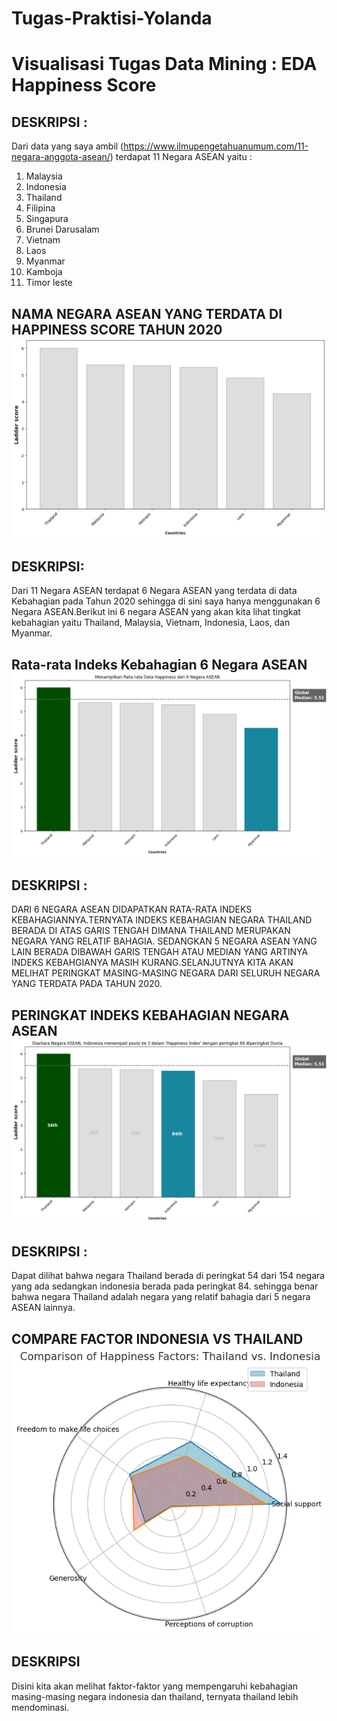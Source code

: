 # Tugas-Praktisi-Yolanda
# Visualisasi Tugas Data Mining : EDA Happiness Score 

## DESKRIPSI :
Dari data yang saya ambil (https://www.ilmupengetahuanumum.com/11-negara-anggota-asean/) terdapat 11 Negara ASEAN yaitu : 
1. Malaysia
2. Indonesia
3. Thailand
4. Filipina
5. Singapura
6. Brunei Darusalam
7. Vietnam
8. Laos
9. Myanmar
10. Kamboja
11. Timor leste

## NAMA NEGARA ASEAN YANG TERDATA DI HAPPINESS SCORE TAHUN 2020 <img src='https://github.com/YolandaSitompul/Tugas-Praktisi-Yolanda/blob/1cef02849e07171bab80271f449188814ca5b7cb/Datanegara.png'>

## DESKRIPSI:
Dari 11 Negara ASEAN terdapat 6 Negara ASEAN yang terdata di data Kebahagian pada Tahun 2020 sehingga di sini saya hanya menggunakan 6 Negara ASEAN.Berikut ini 6 negara ASEAN yang akan kita lihat tingkat kebahagian yaitu Thailand, Malaysia, Vietnam, Indonesia, Laos, dan Myanmar. 

## Rata-rata Indeks Kebahagian 6 Negara ASEAN <img src='https://github.com/YolandaSitompul/Tugas-Praktisi-Yolanda/blob/0e431bbb5fa964b0197d85cfc5f6a23de01b99eb/rata-rata%20kebahagian.png'>

## DESKRIPSI :
DARI 6 NEGARA ASEAN DIDAPATKAN RATA-RATA INDEKS KEBAHAGIANNYA.TERNYATA INDEKS KEBAHAGIAN NEGARA THAILAND BERADA DI ATAS GARIS TENGAH DIMANA THAILAND MERUPAKAN NEGARA YANG RELATIF BAHAGIA. SEDANGKAN 5 NEGARA ASEAN YANG LAIN BERADA DIBAWAH GARIS TENGAH ATAU MEDIAN YANG ARTINYA INDEKS KEBAHGIANYA MASIH KURANG.SELANJUTNYA KITA AKAN MELIHAT PERINGKAT MASING-MASING NEGARA DARI SELURUH NEGARA YANG TERDATA PADA TAHUN 2020.

## PERINGKAT INDEKS KEBAHAGIAN NEGARA ASEAN <img src='https://github.com/YolandaSitompul/Tugas-Praktisi-Yolanda/blob/b8fc20d307d4501a0eb918b63d93cce41f62dc1b/peringkatskornegaraASEAN.png'>

## DESKRIPSI : 
Dapat dilihat bahwa negara Thailand berada di peringkat 54 dari 154 negara yang ada sedangkan indonesia berada pada peringkat 84. sehingga benar bahwa negara Thailand adalah negara yang relatif bahagia dari 5 negara ASEAN lainnya. 

## COMPARE FACTOR INDONESIA VS THAILAND <img src='https://github.com/YolandaSitompul/Tugas-Praktisi-Yolanda/blob/f015e88ee12fb4504b45cc82d5b786630bf85935/CompareFactorIndoThailand.png'>

## DESKRIPSI 
Disini kita akan melihat faktor-faktor yang mempengaruhi kebahagian masing-masing negara indonesia dan thailand, ternyata thailand lebih mendominasi.
